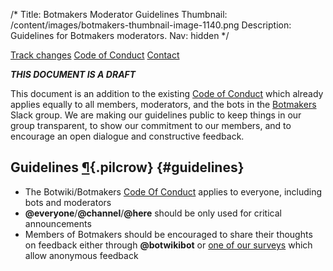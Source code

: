 /*
Title: Botmakers Moderator Guidelines
Thumbnail: /content/images/botmakers-thumbnail-image-1140.png
Description: Guidelines for Botmakers moderators.
Nav: hidden
*/


<div class="note">
  <p>
    <a class="btn" href="https://github.com/botwiki/botwiki.org/commits/master/content/coc/moderator-guidelines.md">Track changes</a>
    <a class="btn" href="/coc/">Code of Conduct</a>
    <a class="btn" href="/about/team#contact">Contact</a>
  </p>
</div>


***THIS DOCUMENT IS A DRAFT***

This document is an addition to the existing [Code of Conduct](/coc/) which already applies equally to all members, moderators, and the bots in the [Botmakers](https://botmakers.org) Slack group. We are making our guidelines public to keep things in our group transparent, to show our commitment to our members, and to encourage an open dialogue and constructive feedback.

## Guidelines [¶](#notes){.pilcrow} {#guidelines}

- The Botwiki/Botmakers [Code Of Conduct](/coc/) applies to everyone, including bots and moderators
- **@everyone**/**@channel**/**@here** should be only used for critical announcements
- Members of Botmakers should be encouraged to share their thoughts on feedback either through **@botwikibot** or [one of our surveys](/about/surveys) which allow anonymous feedback

